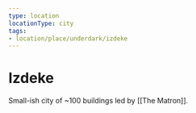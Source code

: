 ```yaml
---
type: location
locationType: city
tags: 
- location/place/underdark/izdeke
---
```


# Izdeke

Small-ish city of ~100 buildings led by [[The Matron]].